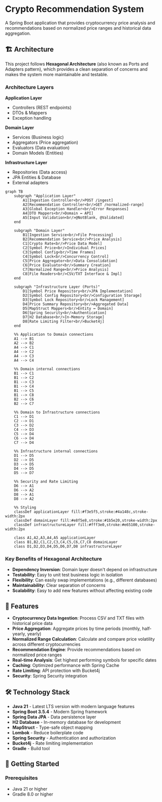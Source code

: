 # Crypto Recommendation System

A Spring Boot application that provides cryptocurrency price analysis and recommendations based on normalized price ranges and historical data aggregation.

## 🏗️ Architecture

This project follows **Hexagonal Architecture** (also known as Ports and Adapters pattern), which provides a clean separation of concerns and makes the system more maintainable and testable.

### Architecture Layers

**Application Layer**
- Controllers (REST endpoints)
- DTOs & Mappers
- Exception handling

**Domain Layer**
- Services (Business logic)
- Aggregators (Price aggregation)
- Evaluators (Data evaluation)
- Domain Models (Entities)

**Infrastructure Layer**
- Repositories (Data access)
- JPA Entities & Database
- External adapters

```mermaid
graph TB
    subgraph "Application Layer"
        A1[Ingestion Controller<br/>POST /ingest]
        A2[Recommendation Controller<br/>GET /normalized-range]
        A3[Global Exception Handler<br/>Error Responses]
        A4[DTO Mappers<br/>Domain ↔ API]
        A5[Input Validation<br/>@NotBlank, @Validated]
    end
    
    subgraph "Domain Layer"
        B1[Ingestion Service<br/>File Processing]
        B2[Recommendation Service<br/>Price Analysis]
        C1[Crypto Rate<br/>Price Data Model]
        C2[Symbol Price<br/>Individual Prices]
        C3[Symbol Config<br/>Time Frames]
        C4[Symbol Lock<br/>Concurrency Control]
        C5[Price Aggregator<br/>Data Consolidation]
        C6[Price Evaluator<br/>Summary Creation]
        C7[Normalized Range<br/>Price Analysis]
        C8[File Readers<br/>CSV/TXT Interface & Impl]
    end
    
    subgraph "Infrastructure Layer (Ports)"
        D1[Symbol Price Repository<br/>JPA Implementation]
        D2[Symbol Config Repository<br/>Configuration Storage]
        D3[Symbol Lock Repository<br/>Lock Management]
        D4[Price Summary Repository<br/>Aggregated Data]
        D5[MapStruct Mappers<br/>Entity ↔ Domain]
        D6[Spring Security<br/>Authentication]
        D7[H2 Database<br/>In-Memory Storage]
        D8[Rate Limiting Filter<br/>Bucket4j]
    end
    
    %% Application to Domain connections
    A1 --> B1
    A2 --> B2
    A4 --> C1
    A4 --> C2
    A4 --> C3
    A4 --> C4
    
    %% Domain internal connections
    B1 --> C1
    B1 --> C2
    B1 --> C3
    B1 --> C4
    B1 --> C5
    B1 --> C8
    B2 --> C6
    B2 --> C7
    
    %% Domain to Infrastructure connections
    C1 --> D1
    C2 --> D1
    C3 --> D2
    C4 --> D3
    C5 --> D4
    C6 --> D4
    C7 --> D4
    
    %% Infrastructure internal connections
    D1 --> D5
    D2 --> D5
    D3 --> D5
    D4 --> D5
    D5 --> D7
    
    %% Security and Rate Limiting
    D6 --> A1
    D6 --> A2
    D8 --> A1
    D8 --> A2
    
    %% Styling
    classDef applicationLayer fill:#f3e5f5,stroke:#4a148c,stroke-width:2px
    classDef domainLayer fill:#e8f5e8,stroke:#1b5e20,stroke-width:2px
    classDef infrastructureLayer fill:#fff3e0,stroke:#e65100,stroke-width:2px
    
    class A1,A2,A3,A4,A5 applicationLayer
    class B1,B2,C1,C2,C3,C4,C5,C6,C7,C8 domainLayer
    class D1,D2,D3,D4,D5,D6,D7,D8 infrastructureLayer
```

### Key Benefits of Hexagonal Architecture

- **Dependency Inversion**: Domain layer doesn't depend on infrastructure
- **Testability**: Easy to unit test business logic in isolation
- **Flexibility**: Can easily swap implementations (e.g., different databases)
- **Maintainability**: Clear separation of concerns
- **Scalability**: Easy to add new features without affecting existing code

## 🚀 Features

- **Cryptocurrency Data Ingestion**: Process CSV and TXT files with historical price data
- **Price Aggregation**: Aggregate prices by time periods (monthly, half-yearly, yearly)
- **Normalized Range Calculation**: Calculate and compare price volatility across different cryptocurrencies
- **Recommendation Engine**: Provide recommendations based on normalized price ranges
- **Real-time Analysis**: Get highest performing symbols for specific dates
- **Caching**: Optimized performance with Spring Cache
- **Rate Limiting**: API protection with Bucket4j
- **Security**: Spring Security integration

## 🛠️ Technology Stack

- **Java 21** - Latest LTS version with modern language features
- **Spring Boot 3.5.4** - Modern Spring framework
- **Spring Data JPA** - Data persistence layer
- **H2 Database** - In-memory database for development
- **MapStruct** - Type-safe object mapping
- **Lombok** - Reduce boilerplate code
- **Spring Security** - Authentication and authorization
- **Bucket4j** - Rate limiting implementation
- **Gradle** - Build tool

## 🚀 Getting Started

### Prerequisites

- Java 21 or higher
- Gradle 8.0 or higher

